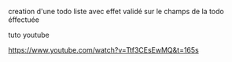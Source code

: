 creation d'une todo liste avec effet validé sur le champs de la todo éffectuée

tuto youtube

https://www.youtube.com/watch?v=Ttf3CEsEwMQ&t=165s

